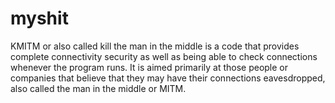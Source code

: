 # myshit
KMITM or also called kill the man in the middle is a code that provides complete connectivity security as well as being able to check connections whenever the program runs.
It is aimed primarily at those people or companies that believe that they may have their connections eavesdropped, also called the man in the middle or MITM.
